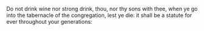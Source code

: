Do not drink wine nor strong drink, thou, nor thy sons with thee, when ye go into the tabernacle of the congregation, lest ye die: it shall be a statute for ever throughout your generations:

